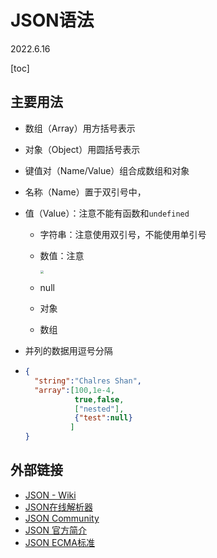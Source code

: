 # JSON语法

2022.6.16

[toc]

## 主要用法

* 数组（Array）用方括号表示

* 对象（Object）用圆括号表示

* 键值对（Name/Value）组合成数组和对象

* 名称（Name）置于双引号中，

* 值（Value）：注意不能有函数和`undefined`

  * 字符串：注意使用双引号，不能使用单引号

  * 数值：注意

    <img src="https://www.json.org/img/number.png" style="zoom: 33%;" />

  * null

  * 对象

  * 数组

* 并列的数据用逗号分隔

* ```json
  {
    "string":"Chalres Shan",
    "array":[100,1e-4,
             true,false,
             ["nested"],
             {"test":null}
            ]
  }
  ```

## 外部链接

* [JSON - Wiki](https://zh.wikipedia.org/wiki/JSON)
* [JSON在线解析器](https://www.json.cn/)
* [JSON Community](http://json.com/)
* [JSON 官方简介](https://www.json.org/json-en.html)
* [JSON ECMA标准](https://www.ecma-international.org/wp-content/uploads/ECMA-404_2nd_edition_december_2017.pdf)